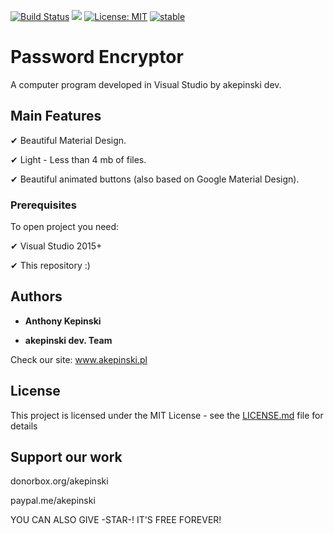 [![Build Status](https://travis-ci.org/xxczaki/password-encrypt.svg?branch=master)](https://travis-ci.org/xxczaki/password-encrypt)
[![](https://img.shields.io/badge/GITTER-join%20chat-green.svg)](https://gitter.im/akepinski-dev)
[![License: MIT](https://img.shields.io/badge/License-MIT-yellow.svg)](https://opensource.org/licenses/MIT)
[![stable](http://badges.github.io/stability-badges/dist/stable.svg)](http://github.com/badges/stability-badges)

# Password Encryptor

A computer program developed in Visual Studio by akepinski dev.

## Main Features

✔ Beautiful Material Design.

✔ Light - Less than 4 mb of files.

✔ Beautiful animated buttons (also based on Google Material Design).

### Prerequisites

To open project you need:

✔ Visual Studio 2015+

✔ This repository :)
 
## Authors

* **Anthony Kepinski**  

* **akepinski dev. Team**

Check our site: www.akepinski.pl

## License

This project is licensed under the MIT License - see the [LICENSE.md](LICENSE.md) file for details

## Support our work

donorbox.org/akepinski

paypal.me/akepinski

YOU CAN ALSO GIVE -STAR-! IT'S FREE FOREVER!

 
